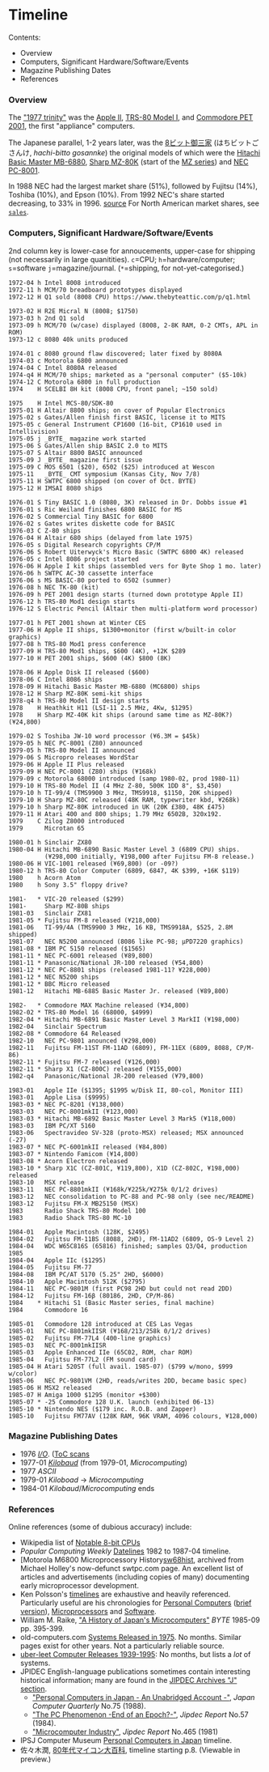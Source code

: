 Timeline
========

Contents:
- Overview
- Computers, Significant Hardware/Software/Events
- Magazine Publishing Dates
- References

### Overview

The ["1977 trinity"][trinity] was the [Apple II][we-ap2], [TRS-80
Model I][we-trs80i], and [Commodore PET 2001][we-pet2001], the first
"appliance" computers.

The Japanese parallel, 1-2 years later, was the [8ビット御三家][gosanke8]
(はちビットごさんけ, _hachi-bitto gosannke_) the original models of which
were the [Hitachi Basic Master MB-6880][wj-bm], [Sharp MZ-80K][wj-mz80k]
(start of the [MZ series][wj-mz]) and [NEC PC-8001][wj-pc8001].

In 1988 NEC had the largest market share (51%), followed by Fujitsu
(14%), Toshiba (10%), and Epson (10%). From 1992 NEC's share started
decreasing, to 33% in 1996. [source](https://i.imgur.com/4fpXzKr.jpg)
For North American market shares, see [`sales`](sales.md).

### Computers, Significant Hardware/Software/Events

2nd column key is lower-case for annoucements, upper-case for shipping (not
necessarily in large quanitities). `c`=CPU; `h`=hardware/computer;
`s`=software `j`=magazine/journal. (`*`=shipping, for not-yet-categorised.)

    1972-04 h Intel 8008 introduced
    1972-11 h MCM/70 breadboard prototypes displayed
    1972-12 H Q1 sold (8008 CPU) https://www.thebyteattic.com/p/q1.html

    1973-02 H R2E Micral N (8008; $1750)
    1973-03 h 2nd Q1 sold
    1973-09 h MCM/70 (w/case) displayed (8008, 2-8K RAM, 0-2 CMTs, APL in ROM)
    1973-12 c 8080 40k units produced

    1974-01 c 8080 ground flaw discovered; later fixed by 8080A
    1974-03 c Motorola 6800 announced
    1974-04 C Intel 8080A released
    1974-q4 H MCM/70 ships; marketed as a "personal computer" ($5-10k)
    1974-12 C Motorola 6800 in full production
    1974    H SCELBI 8H kit (8008 CPU, front panel; ~150 sold)

    1975    H Intel MCS-80/SDK-80
    1975-01 H Altair 8800 ships; on cover of Popular Electronics
    1975-02 s Gates/Allen finish first BASIC, license it to MITS
    1975-05 c General Instrument CP1600 (16-bit, CP1610 used in Intellivision)
    1975-05 j _BYTE_ magazine work started
    1975-06 S Gates/Allen ship BASIC 2.0 to MITS
    1975-07 S Altair 8800 BASIC announced
    1975-09 J _BYTE_ magazine first issue
    1975-09 C MOS 6501 ($20), 6502 ($25) introduced at Wescon
    1975-11   _BYTE_ CMT symposium (Kansas City, Nov 7/8)
    1975-11 H SWTPC 6800 shipped (on cover of Oct. BYTE)
    1975-12 H IMSAI 8080 ships

    1976-01 S Tiny BASIC 1.0 (8080, 3K) released in Dr. Dobbs issue #1
    1976-01 s Ric Weiland finishes 6800 BASIC for MS
    1976-02 S Commercial Tiny BASIC for 6800
    1976-02 s Gates writes diskette code for BASIC
    1976-03 C Z-80 ships
    1976-04 H Altair 680 ships (delayed from late 1975)
    1976-05 s Digital Research copyrights CP/M
    1976-06 S Robert Uiterwyck's Micro Basic (SWTPC 6800 4K) released
    1976-05 c Intel 8086 project started
    1976-06 H Apple I kit ships (assembled vers for Byte Shop 1 mo. later)
    1976-06 h SWTPC AC-30 cassette interface
    1976-06 s MS BASIC-80 ported to 6502 (summer)
    1976-08 h NEC TK-80 (kit)
    1976-09 h PET 2001 design starts (turned down prototype Apple II)
    1976-12 h TRS-80 Mod1 design starts
    1976-12 S Electric Pencil (Altair then multi-platform word processor)

    1977-01 h PET 2001 shown at Winter CES
    1977-06 H Apple II ships, $1300+monitor (first w/built-in color graphics)
    1977-08 h TRS-80 Mod1 press conference
    1977-09 H TRS-80 Mod1 ships, $600 (4K), +12K $289
    1977-10 H PET 2001 ships, $600 (4K) $800 (8K)

    1978-06 H Apple Disk II released ($600)
    1978-06 C Intel 8086 ships
    1978-09 H Hitachi Basic Master MB-6880 (MC6800) ships
    1978-12 H Sharp MZ-80K semi-kit ships
    1978-q4 h TRS-80 Model II design starts
    1978    H Heathkit H11 (LSI-11 2.5 MHz, 4Kw, $1295)
    1978    H Sharp MZ-40K kit ships (around same time as MZ-80K?) (¥24,800)

    1979-02 S Toshiba JW-10 word processor (¥6.3M = $45k)
    1979-05 h NEC PC-8001 (Z80) announced
    1979-05 h TRS-80 Model II announced
    1979-06 S Micropro releases WordStar
    1979-06 H Apple II Plus released
    1979-09 H NEC PC-8001 (Z80) ships (¥168k)
    1979-09 c Motorola 68000 introduced (samp 1980-02, prod 1980-11)
    1979-10 H TRS-80 Model II (4 MHz Z-80, 500K 1DD 8", $3,450)
    1979-10 h TI-99/4 (TMS9900 3 MHz, TMS9918, $1150, 20K shipped)
    1979-10 H Sharp MZ-80C released (48K RAM, typewriter kbd, ¥268k)
    1979-10 h Sharp MZ-80K introduced in UK (20K £380, 48K £475)
    1979-11 H Atari 400 and 800 ships; 1.79 MHz 6502B, 320x192.
    1979    C Zilog Z8000 introduced
    1979      Microtan 65

    1980-01 h Sinclair ZX80
    1980-04 H Hitachi MB-6890 Basic Master Level 3 (6809 CPU) ships.
              (¥298,000 initially, ¥198,000 after Fujitsu FM-8 release.)
    1980-06 H VIC-1001 released (¥69,800) (or -09?)
    1980-12 h TRS-80 Color Computer (6809, 6847, 4K $399, +16K $119)
    1980    h Acorn Atom
    1980    h Sony 3.5" floppy drive?

    1981-   * VIC-20 released ($299)
    1981-     Sharp MZ-80B ships
    1981-03   Sinclair ZX81
    1981-05 * Fujitsu FM-8 released (¥218,000)
    1981-06   TI-99/4A (TMS9900 3 MHz, 16 KB, TMS9918A, $525, 2.8M shipped)
    1981-07   NEC N5200 announced (8086 like PC-98; µPD7220 graphics)
    1981-08 * IBM PC 5150 released ($1565)
    1981-11 * NEC PC-6001 released (¥89,800)
    1981-11 * Panasonic/National JR-100 released (¥54,800)
    1981-12 * NEC PC-8801 ships (released 1981-11? ¥228,000)
    1981-12 * NEC N5200 ships
    1981-12 * BBC Micro released
    1981-12   Hitachi MB-6885 Basic Master Jr. released (¥89,800)

    1982-   * Commodore MAX Machine released (¥34,800)
    1982-02 * TRS-80 Model 16 (68000, $4999)
    1982-04 * Hitachi MB-6891 Basic Master Level 3 MarkII (¥198,000)
    1982-04   Sinclair Spectrum
    1982-08 * Commodore 64 Released
    1982-10   NEC PC-9801 anounced (¥298,000)
    1982-11   Fujitsu FM-11ST FM-11AD (6809), FM-11EX (6809, 8088, CP/M-86)
    1982-11 * Fujitsu FM-7 released (¥126,000)
    1982-11 * Sharp X1 (CZ-800C) released (¥155,000)
    1982-q4   Panasonic/National JR-200 released (¥79,800)

    1983-01   Apple IIe ($1395; $1995 w/Disk II, 80-col, Monitor III)
    1983-01   Apple Lisa ($9995)
    1983-03 * NEC PC-8201 (¥138,000)
    1983-03   NEC PC-8001mkII (¥123,000)
    1983-03 * Hitachi MB-6892 Basic Master Level 3 Mark5 (¥118,000)
    1983-03   IBM PC/XT 5160
    1983-06   Spectravideo SV-328 (proto-MSX) released; MSX announced (-27)
    1983-07 * NEC PC-6001mkII released (¥84,800)
    1983-07 * Nintendo Famicom (¥14,800)
    1983-08 * Acorn Electron released
    1983-10 * Sharp X1C (CZ-801C, ¥119,800), X1D (CZ-802C, ¥198,000) released
    1983-10   MSX release
    1983-11   NEC PC-8801mkII (¥168k/¥225k/¥275k 0/1/2 drives)
    1983-12   NEC consolidation to PC-88 and PC-98 only (see nec/README)
    1983-12   Fujitsu FM-X MB25150 (MSX)
    1983      Radio Shack TRS-80 Model 100
    1983      Radio Shack TRS-80 MC-10

    1984-01   Apple Macintosh (128K, $2495)
    1984-02   Fujitsu FM-11BS (8088, 2HD), FM-11AD2 (6809, OS-9 Level 2)
    1984-04   WDC W65C816S (65816) finished; samples Q3/Q4, production 1985
    1984-04   Apple IIc ($1295)
    1984-05   Fujitsu FM-77
    1984-08   IBM PC/AT 5170 (5.25" 2HD, $6000)
    1984-10   Apple Macintosh 512K ($2795)
    1984-11   NEC PC-9801M (first PC98 2HD but could not read 2DD)
    1984-12   Fujitsu FM-16β (80186, 2HD, CP/M-86)
    1984    * Hitachi S1 (Basic Master series, final machine)
    1984      Commodore 16

    1985-01   Commodore 128 introduced at CES Las Vegas
    1985-01   NEC PC-8801mkIISR (¥168/213/258k 0/1/2 drives)
    1985-02   Fujitsu FM-77L4 (400-line graphics)
    1985-03   NEC PC-8001mkIISR
    1985-03   Apple Enhanced IIe (65C02, ROM, char ROM)
    1985-04   Fujitsu FM-77L2 (FM sound card)
    1985-04 H Atari 520ST (full avail. 1985-07) ($799 w/mono, $999 w/color)
    1985-06   NEC PC-9801VM (2HD, reads/writes 2DD, became basic spec)
    1985-06 H MSX2 released
    1985-07 H Amiga 1000 $1295 (monitor +$300)
    1985-07 * -25 Commodore 128 U.K. launch (exhibited 06-13)
    1985-10 * Nintendo NES ($179 inc. R.O.B. and Zapper)
    1985-10   Fujitsu FM77AV (128K RAM, 96K VRAM, 4096 colours, ¥128,000)

### Magazine Publishing Dates

- 1976      [_I/O_][io]. ([ToC scans][io-toc]
- 1977-01   [_Kilobaud_][m kb] (from 1979-01, _Microcomputing_)
- 1977      _ASCII_
- 1979-01   _Kiloboad_ → _Microcomputing_
- 1984-01   _Kilobaud_/_Microcomputing_ ends

### References

Online references (some of dubious accuracy) include:
- Wikipedia list of [Notable 8-bit CPUs][w-not-8bit]
- _Popular Computing Weekly_ [Datelines][pcw-dl] 1982 to 1987-04 timeline.
- [Motorola M6800 Microprocessory History[sw68hist], archived from Michael
  Holley's now-defunct swtpc.com page. An excellent list of articles and
  advertisements (including copies of many) documenting early microprocessor
  development.
- Ken Polsson's [timelines][pol] are exhaustive and heavily referenced.
  Particularly useful are his chronologies for [Personal Computers][pol-pc]
  ([brief version][pol-pcmini]), [Microprocessors][pol-mp] and
  [Software][pol-soft].
- William M. Raike, ["A History of Japan's Microcomputers"][byte8509]
  _BYTE_ 1985-09 pp. 395-399.
- old-computers.com [Systems Released in 1975][oc-1975]. No months.
  Similar pages exist for other years. Not a particularly reliable source.
- [uber-leet Computer Releases 1939-1995][uber]: No months, but lists
  a _lot_ of systems.
- JPIDEC English-language publications sometimes contain interesting
  historical information; many are found in the [JIPDEC Archives "J"
  section][JIPDEC ar J].
  - ["Personal Computers in Japan - An Unabridged Account -"][jcq75],
    _Japan Computer Quarterly_ No.75 (1988).
  - ["The PC Phenomenon -End of an Epoch?-"][jcq57], _Jipdec Report_ No.57
    (1984).
  - ["Microcomputer Industry"][jcq46], _Jipdec Report_ No.465 (1981)
- IPSJ Computer Museum [Personal Computers in Japan][ipsj] timeline.
- 佐々木潤, [80年代マイコン大百科][suzuki2013], timeline starting p.8.
  (Viewable in preview.)


<!-------------------------------------------------------------------->

<!-- Magazine publishing dates -->
[io-toc]: http://io40th.kohgakusha.co.jp/2017/09/3440io40.html
[io]: https://archive.org/details/iomagazine
[m kb]: https://archive.org/details/kilobaudmagazine?&sort=date

<!-- Overview -->
[gosanke8]: https://ja.wikipedia.org/wiki/8ビット御三家
[trinity]: https://retrocomputing.stackexchange.com/q/12343/7208
[wj-bm]: https://ja.wikipedia.org/wiki/ベーシックマスター
[wj-mz]: https://ja.wikipedia.org/wiki/MZ_(コンピュータ)
[wj-pc8001]: https://ja.wikipedia.org/wiki/PC-8000シリーズ
[we-ap2]: https://en.wikipedia.org/wiki/Apple_II
[we-pet2001]: https://en.wikipedia.org/wiki/Commodore_PET
[we-trs80i]: https://page.auctions.yahoo.co.jp/jp/auction/g373420258
[wj-mz80k]: https://ja.wikipedia.org/wiki/MZ-80#MZ-80K

<!-- Online References -->
[JIPDEC ar J]: https://www.jipdec.or.jp/library/archives_keyword_J.html
[byte8509]: https://archive.org/details/BYTE_Vol_10-09_1985-09_10th_Anniversary_Issue/page/n398/mode/1up?view=theater
[ipsj]: http://museum.ipsj.or.jp/en/computer/personal/index.html
[jcq46]: https://www.jipdec.or.jp/archives/publications/J0001270
[jcq57]: https://www.jipdec.or.jp/archives/publications/J0001259
[jcq75]: https://www.jipdec.or.jp/archives/publications/J0003088
[oc-1975]: https://old-computers.com/museum/year.asp?y=1975
[pcw-dl]: https://archive.org/details/popular-computing-weekly-1987-05-01/page/n14/mode/1up?view=theater
[pol-mp]: http://kpolsson.com/micropro/
[pol-pc]: http://kpolsson.com/comphist/
[pol-pcmini]: http://kpolsson.com/comphist/mini.htm
[pol-soft]: http://kpolsson.com/software/
[pol]: http://kpolsson.com/
[suzuki2013]: https://www.amazon.co.jp/dp/4881818325/
[sw68hist]: https://web.archive.org/web/20180820122406/http://www.swtpc.com/mholley/Microprocessors/Microprocessor_History.htm
[uber]: http://uber-leet.com/index.php?page=allsystems
[w-not-8bit]: https://en.wikipedia.org/wiki/8-bit_computing#Notable_8-bit_CPUs
